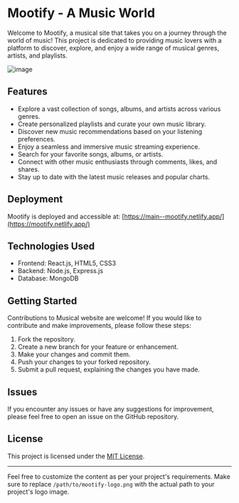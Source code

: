# Mootify - A Music World

Welcome to Mootify, a musical site that takes you on a journey through the world of music! This project is dedicated to providing music lovers with a platform to discover, explore, and enjoy a wide range of musical genres, artists, and playlists.

![image](https://github.com/neeraj542/Mootify/assets/114648043/4d5161a5-98d1-4046-9987-7bbb39ecefb3)

## Features

- Explore a vast collection of songs, albums, and artists across various genres.
- Create personalized playlists and curate your own music library.
- Discover new music recommendations based on your listening preferences.
- Enjoy a seamless and immersive music streaming experience.
- Search for your favorite songs, albums, or artists.
- Connect with other music enthusiasts through comments, likes, and shares.
- Stay up to date with the latest music releases and popular charts.

## Deployment

Mootify is deployed and accessible at: [https://main--mootify.netlify.app/](https://mootify.netlify.app/)

## Technologies Used

- Frontend: React.js, HTML5, CSS3
- Backend: Node.js, Express.js
- Database: MongoDB

## Getting Started

Contributions to Musical website are welcome! If you would like to contribute and make improvements, please follow these steps:

1. Fork the repository.
2. Create a new branch for your feature or enhancement.
3. Make your changes and commit them.
4. Push your changes to your forked repository.
5. Submit a pull request, explaining the changes you have made.

## Issues

If you encounter any issues or have any suggestions for improvement, please feel free to open an issue on the GitHub repository.

## License

This project is licensed under the [MIT License](LICENSE).

---
Feel free to customize the content as per your project's requirements. Make sure to replace `/path/to/mootify-logo.png` with the actual path to your project's logo image.

